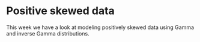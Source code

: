 # Positive skewed data

This week we have a look at modeling positively skewed data using Gamma and inverse Gamma distributions. 